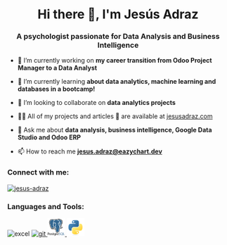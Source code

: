 <h1 align="center">Hi there 👋, I'm Jesús Adraz</h1>
<h3 align="center">A psychologist passionate for Data Analysis and Business Intelligence</h3>

- 🔭 I’m currently working on **my career transition from Odoo Project Manager to a Data Analyst**

- 🌱 I’m currently learning **about data analytics, machine learning and databases in a bootcamp!**

- 👯 I’m looking to collaborate on **data analytics projects**

- 👨‍💻 All of my projects and articles 📝 are available at [jesusadraz.com](jesusadraz.com)

- 💬 Ask me about **data analysis, business intelligence, Google Data Studio and Odoo ERP**

- 📫 How to reach me **jesus.adraz@eazychart.dev**

<h3 align="left">Connect with me:</h3>
<p align="left">
<a href="https://linkedin.com/in/jesus-adraz" target="blank"><img align="center" src="https://raw.githubusercontent.com/rahuldkjain/github-profile-readme-generator/master/src/images/icons/Social/linked-in-alt.svg" alt="jesus-adraz" height="30" width="40" /></a>
</p>

<h3 align="left">Languages and Tools:</h3>
<p align="left"> <a> <img src="https://img.shields.io/badge/Microsoft_Excel-217346?style=for-the-badge&logo=microsoft-excel&logoColor=white" alt="excel"/> </a> <a href="https://git-scm.com/" target="_blank" rel="noreferrer"> <img src="https://www.vectorlogo.zone/logos/git-scm/git-scm-icon.svg" alt="git" width="40" height="40"/> </a> <a href="https://www.postgresql.org" target="_blank" rel="noreferrer"> <img src="https://raw.githubusercontent.com/devicons/devicon/master/icons/postgresql/postgresql-original-wordmark.svg" alt="postgresql" width="40" height="40"/> </a> <a href="https://www.python.org" target="_blank" rel="noreferrer"> <img src="https://raw.githubusercontent.com/devicons/devicon/master/icons/python/python-original.svg" alt="python" width="40" height="40"/> </a> </p>

<!---
JAdraz/JAdraz is a ✨ special ✨ repository because its `README.md` (this file) appears on your GitHub profile.
You can click the Preview link to take a look at your changes.
--->
